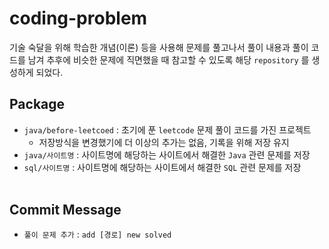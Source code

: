 # coding-problem
기술 숙달을 위해 학습한 개념(이론) 등을 사용해 문제를 풀고나서 풀이 내용과 풀이 코드를 남겨 추후에 비슷한 문제에 직면했을 때 참고할 수 있도록 해당 `repository` 를 생성하게 되었다.

## Package
- `java/before-leetcoed` : 초기에 푼 `leetcode` 문제 풀이 코드를 가진 프로젝트
	- 저장방식을 변경했기에 더 이상의 추가는 없음, 기록을 위해 저장 유지
- `java/사이트명` : 사이트명에 해당하는 사이트에서 해결한 `Java` 관련 문제를 저장
- `sql/사이트명` : 사이트명에 해당하는 사이트에서 해결한 `SQL` 관련 문제를 저장
<br/><br/>

## Commit Message
- `풀이 문제 추가` : `add [경로] new solved`
